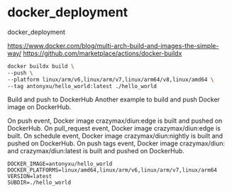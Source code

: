 # docker_deployment
docker_deployment

https://www.docker.com/blog/multi-arch-build-and-images-the-simple-way/
https://github.com/marketplace/actions/docker-buildx


```bash
docker buildx build \
--push \
--platform linux/arm/v6,linux/arm/v7,linux/arm64/v8,linux/amd64 \
--tag antonyxu/hello_world:latest ./hello_world
```

Build and push to DockerHub
Another example to build and push Docker image on DockerHub.

On push event, Docker image crazymax/diun:edge is built and pushed on DockerHub.
On pull_request event, Docker image crazymax/diun:edge is built.
On schedule event, Docker image crazymax/diun:nightly is built and pushed on DockerHub.
On push tags event, Docker image crazymax/diun:<version> and crazymax/diun:latest is built and pushed on DockerHub.

```
DOCKER_IMAGE=antonyxu/hello_world
DOCKER_PLATFORMS=linux/amd64,linux/arm/v6,linux/arm/v7,linux/arm64
VERSION=latest
SUBDIR=./hello_world
```
